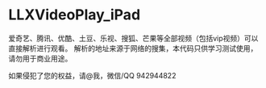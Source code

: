 # LLXVideoPlay_iPad
爱奇艺、腾讯、优酷、土豆、乐视、搜狐、芒果等全部视频（包括vip视频）可以直接解析进行观看。
解析的地址来源于网络的搜集，本代码只供学习测试使用，请勿用于商业用途。

如果侵犯了您的权益，请@我，微信/QQ 942944822

